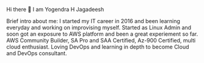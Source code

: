 Hi there 👋
I am Yogendra H Jagadeesh

Brief intro about me:
I started my IT career in 2016 and been learning everyday and working on improvising myself.
Started as Linux Admin and soon got an exposure to AWS platform and been a great experiement so far.
AWS Community Builder, SA Pro and SAA Certified, Az-900 Certified, multi cloud enthusiast.
Loving DevOps and learning in depth to become Cloud and DevOps consultant.
